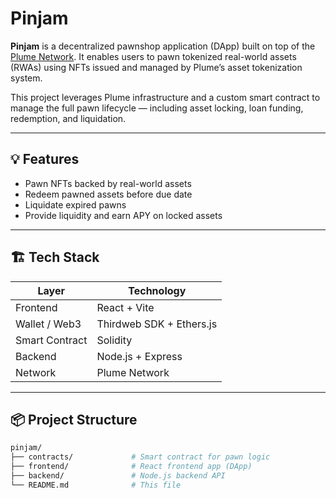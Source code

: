 # Pinjam

**Pinjam** is a decentralized pawnshop application (DApp) built on top of the [Plume Network](https://plumenetwork.xyz). It enables users to pawn tokenized real-world assets (RWAs) using NFTs issued and managed by Plume’s asset tokenization system.

This project leverages Plume infrastructure and a custom smart contract to manage the full pawn lifecycle — including asset locking, loan funding, redemption, and liquidation.

---

## 💡 Features

- Pawn NFTs backed by real-world assets
- Redeem pawned assets before due date
- Liquidate expired pawns
- Provide liquidity and earn APY on locked assets

---

## 🏗️ Tech Stack

| Layer         | Technology                   |
|---------------|------------------------------|
| Frontend      | React + Vite                 |
| Wallet / Web3 | Thirdweb SDK + Ethers.js     |
| Smart Contract| Solidity                     |
| Backend       | Node.js + Express            |
| Network       | Plume Network                |

---

## 📦 Project Structure

```bash
pinjam/
├── contracts/             # Smart contract for pawn logic
├── frontend/              # React frontend app (DApp)
├── backend/               # Node.js backend API
└── README.md              # This file
